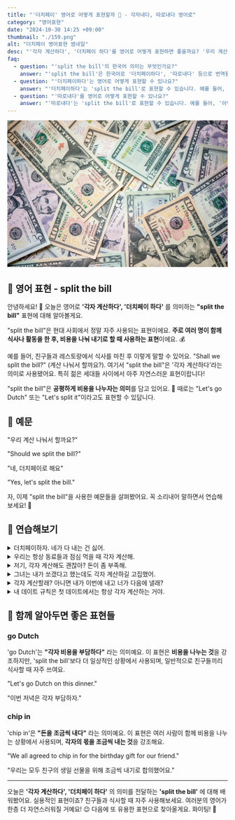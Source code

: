 ```yaml
---
title: "'더치페이' 영어로 어떻게 표현할까 💸 - 각자내다, 따로내다 영어로"
category: "영어표현"
date: "2024-10-30 14:25 +09:00"
thumbnail: "./159.png"
alt: "더치페이 영어표현 썸네일"
desc: "'각자 계산하다', '더치페이 하다'를 영어로 어떻게 표현하면 좋을까요? '우리 계산 나눠서 할까요?' '네, 더치페이로 해요' 등을 영어로 표현하는 법을 배워봅시다. 다양한 예문을 통해서 연습하고 본인의 표현으로 만들어 보세요."
faq:
  - question: "'split the bill'의 한국어 의미는 무엇인가요?"
    answer: "'split the bill'은 한국어로 '더치페이하다', '따로내다' 등으로 번역될 수 있습니다."
  - question: "'더치페이하다'는 영어로 어떻게 표현할 수 있나요?"
    answer: "'더치페이하다'는 'split the bill'로 표현할 수 있습니다. 예를 들어, '우리는 저녁 식사 더치페이 하기로 했어'는 'We decided to split the bill for dinner'로 말할 수 있습니다."
  - question: "'따로내다'를 영어로 어떻게 표현할 수 있나요?"
    answer: "'따로내다'는 'split the bill'로 표현할 수 있습니다. 예를 들어, '이번에는 각자 따로내자'는 'Let's split the bill this time'로 말할 수 있습니다."
---
```


![여러장의 10달러 지폐](./159-1.jpg)

## 🌟 영어 표현 - split the bill

안녕하세요! 👋 오늘은 영어로 **'각자 계산하다', '더치페이 하다'** 를 의미하는 **"split the bill"** 표현에 대해 알아볼게요.

"split the bill"은 현대 사회에서 정말 자주 사용되는 표현이에요. **주로 여러 명이 함께 식사나 활동을 한 후, 비용을 나눠 내기로 할 때 사용하는 표현**이에요. 💰

예를 들어, 친구들과 레스토랑에서 식사를 마친 후 이렇게 말할 수 있어요. "Shall we split the bill?" (계산 나눠서 할까요?). 여기서 "split the bill"은 '각자 계산하다'라는 의미로 사용됐어요. 특히 젊은 세대들 사이에서 아주 자연스러운 표현이랍니다!

"split the bill"은 **공평하게 비용을 나누자는 의미**를 담고 있어요. 🤝 때로는 "Let's go Dutch" 또는 "Let's split it"이라고도 표현할 수 있답니다.

<script async src="https://pagead2.googlesyndication.com/pagead/js/adsbygoogle.js?client=ca-pub-1465612013356152"
     crossorigin="anonymous"></script>
<!-- engple-horizontal-ad -->

<ins class="adsbygoogle"
     style="display:block"
     data-ad-client="ca-pub-1465612013356152"
     data-ad-slot="2106896038"
     data-ad-format="auto"
     data-full-width-responsive="true"></ins>

<script>
     (adsbygoogle = window.adsbygoogle || []).push({});
</script>

## 📖 예문

"우리 계산 나눠서 할까요?"

"Should we split the bill?"

"네, 더치페이로 해요"

"Yes, let's split the bill."

자, 이제 "split the bill"을 사용한 예문들을 살펴봤어요. 꼭 소리내어 말하면서 연습해보세요! 🚀

## 💬 연습해보기

<details>
<summary>더치페이하자. 네가 다 내는 건 싫어.</summary>
<span>Let's split the bill. I don't want you paying for everything.</span>
</details>

<details>
<summary>우리는 항상 동료들과 점심 먹을 때 각자 계산해.</summary>
<span>We always split the bill when we go out for lunch with coworkers.</span>
</details>

<details>
<summary>저기, 각자 계산해도 괜찮아? 돈이 좀 부족해.</summary>
<span>Hey, <a href="/blog/in-english/028.would-you-mind/">do you mind</a> if we split the bill? I'm a bit tight on cash.</span>
</details>

<details>
<summary>그녀는 내가 쏘갰다고 했는데도 각자 계산하길 고집했어.</summary>
<span>She insisted on splitting the bill, even though I offered to <a href="/blog/in-english/095.treat-someone/">treat her</a>.</span>
</details>

<details>
<summary>각자 계산할래? 아니면 내가 이번에 내고 너가 다음에 낼래?</summary>
<span>Wanna split the bill or should I get this one and you get the next?</span>
</details>

<details>
<summary>내 데이트 규칙은 첫 데이트에서는 항상 각자 계산하는 거야.</summary>
<span>My dating rule is always to split the bill on the first date.</span>
</details>

## 🤝 함께 알아두면 좋은 표현들

### go Dutch

'go Dutch'는 **"각자 비용을 부담하다"** 라는 의미예요. 이 표현은 **비용을 나누는 것**을 강조하지만, 'split the bill'보다 더 일상적인 상황에서 사용되며, 일반적으로 친구들끼리 식사할 때 자주 쓰여요.

"Let's go Dutch on this dinner."

"이번 저녁은 각자 부담하자."

### chip in

'chip in'은 **"돈을 조금씩 내다"** 라는 의미예요. 이 표현은 여러 사람이 함께 비용을 나누는 상황에서 사용되며, **각자의 몫을 조금씩 내는 것**을 강조해요.

"We all agreed to chip in for the birthday gift for our friend."

"우리는 모두 친구의 생일 선물을 위해 조금씩 내기로 합의했어요."

---

오늘은 **'각자 계산하다', '더치페이 하다'** 의 의미를 전달하는 **'split the bill'** 에 대해 배워봤어요. 실용적인 표현이죠? 친구들과 식사할 때 자주 사용해보세요. 여러분의 영어가 한층 더 자연스러워질 거예요! 😉 다음에 또 유용한 표현으로 찾아올게요. 화이팅! 💪
